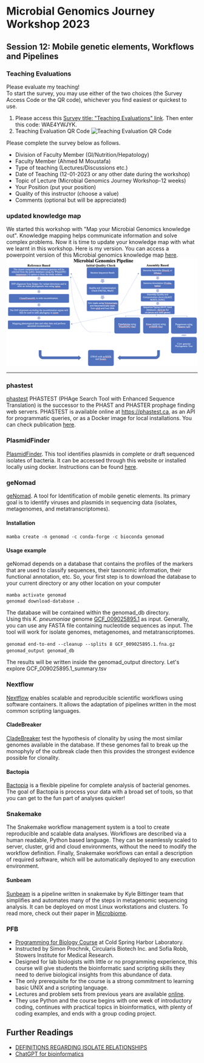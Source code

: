 # Microbial Genomics Journey Workshop 2023
## Session 12: Mobile genetic elements, Workflows and Pipelines

### Teaching Evaluations
Please evaluate my teaching!<br/>
To start the survey, you may use either of the two choices (the Survey Access Code or
the QR code), whichever you find easiest or quickest to use.
1. Please access this [Survey title: "Teaching Evaluations" link](https://redcap.chop.edu/surveys/). Then enter this code: WAE4YWJYK.
2. Teaching Evaluation QR Code
![Teaching Evaluation QR Code](Teaching_QR.jpg)


Please complete the survey below as follows.
* Division of Faculty Member (GI/Nutrition/Hepatology)
* Faculty Member (Ahmed M Moustafa)
* Type of teaching (Lectures/Discussions etc.)
* Date of Teaching (12-01-2023 or any other date during the workshop)
* Topic of Lecture (Microbial Genomics Journey Workshop-12 weeks)
* Your Position (put your position)
* Quality of this instructor (choose a value)
* Comments (optional but will be appreciated)

### updated knowledge map
We started this workshop with "Map your Microbial Genomics knowledge out". Knowledge mapping helps communicate information and solve complex problems. Now it is time to update your knowledge map with what we learnt in this workshop. Here is my version. You can access a powerpoint version of this Microbial genomics knowledge map [here](Knowledge_Map_2.pptx).<br/>
![Knowledge Map](Knowledge_Map_final.jpg)

---

### phastest
[phastest](https://phastest.ca/)
PHASTEST (PHAge Search Tool with Enhanced Sequence Translation) is the successor to the PHAST and PHASTER prophage finding web servers. PHASTEST is available online at https://phastest.ca, as an API for programmatic queries, or as a Docker image for local installations. You can check publication [here](https://academic.oup.com/nar/article/51/W1/W443/7167344).

### PlasmidFinder
[PlasmidFinder](https://cge.food.dtu.dk/services/PlasmidFinder/). This tool identifies plasmids in complete or draft sequenced isolates of bacteria. It can be accessed through this website or installed locally using docker. Instructions can be found [here](https://bitbucket.org/genomicepidemiology/plasmidfinder/src/master/).

### geNomad
[geNomad](https://github.com/apcamargo/genomad). A tool for Identification of mobile genetic elements. Its primary goal is to identify viruses and plasmids in sequencing data (isolates, metagenomes, and metatranscriptomes).

#### Installation
`mamba create -n genomad -c conda-forge -c bioconda genomad`

#### Usage example
geNomad depends on a database that contains the profiles of the markers that are used to classify sequences, their taxonomic information, their functional annotation, etc. So, your first step is to download the database to your current directory or any other location on your computer<br/>
```
mamba activate genomad
genomad download-database .
```
The database will be contained within the genomad_db directory.<br/>
Using this  _K. pneumoniae_ genome [GCF_009025895.1](https://www.ncbi.nlm.nih.gov/datasets/genome/GCF_009025895.1/) as input. Generally, you can use any FASTA file containing nucleotide sequences as input. The tool will work for isolate genomes, metagenomes, and metatranscriptomes.

`genomad end-to-end --cleanup --splits 8 GCF_009025895.1.fna.gz genomad_output genomad_db`

The results will be written inside the genomad_output directory. Let's explore GCF_009025895.1_summary.tsv<br/>

### Nextflow
[Nextflow](https://www.nextflow.io/) enables scalable and reproducible scientific workflows using software containers. It allows the adaptation of pipelines written in the most common scripting languages.

#### CladeBreaker
[CladeBreaker](https://github.com/andriesfeder/cladebreaker) test the hypothesis of clonality by using the most similar genomes available in the database. If these genomes fail to break up the monophyly of the outbreak clade then this provides the strongest evidence possible for clonality.<br/>

#### Bactopia
[Bactopia](https://bactopia.github.io/v2.2.0/) is a flexible pipeline for complete analysis of bacterial genomes. The goal of Bactopia is process your data with a broad set of tools, so that you can get to the fun part of analyses quicker!

### Snakemake
The Snakemake workflow management system is a tool to create reproducible and scalable data analyses. Workflows are described via a human readable, Python based language. They can be seamlessly scaled to server, cluster, grid and cloud environments, without the need to modify the workflow definition. Finally, Snakemake workflows can entail a description of required software, which will be automatically deployed to any execution environment.

#### Sunbeam
[Sunbeam](https://github.com/sunbeam-labs/sunbeam) is a pipeline written in snakemake by Kyle Bittinger team that simplifies and automates many of the steps in metagenomic sequencing analysis. It can be deployed on most Linux workstations and clusters. To read more, check out their paper in [Microbiome](https://microbiomejournal.biomedcentral.com/articles/10.1186/s40168-019-0658-x).

### PFB
* [Programming for Biology Course](https://meetings.cshl.edu/courses.aspx?course=C-INFO&year=22) at Cold Spring Harbor Laboratory.
* Instructed by Simon Prochnik, Circularis Biotech Inc. and Sofia Robb, Stowers Institute for Medical Research.
* Designed for lab biologists with little or no programming experience, this course will give students the bioinformatic sand scripting skills they need to derive biological insights from this abundance of data.
* The only prerequisite for the course is a strong commitment to learning basic UNIX and a scripting language.
* Lectures and problem sets from previous years are available [online](https://github.com/prog4biol).
* They use Python and the course begins with one week of introductory coding, continues with practical topics in bioinformatics, with plenty of coding examples, and ends with a group coding project.

## Further Readings
* [DEFINITIONS REGARDING ISOLATE RELATIONSHIPS](https://www.sciencedirect.com/science/article/pii/S1198743X1463192X?via%3Dihub)
* [ChatGPT for bioinformatics](https://medium.com/@91mattmoore/chatgpt-for-bioinformatics-404c6d0817a1)
